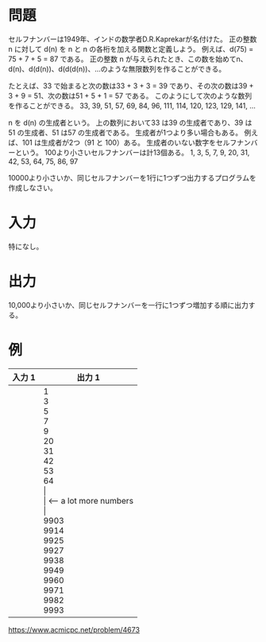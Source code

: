 # 問題
セルフナンバーは1949年、インドの数学者D.R.Kaprekarが名付けた。 正の整数 n に対して d(n) を n と n の各桁を加える関数と定義しよう。 例えば、d(75) = 75 + 7 + 5 = 87 である。
正の整数 n が与えられたとき、この数を始めてn、d(n)、d(d(n))、d(d(d(n))、...のような無限数列を作ることができる。

たとえば、33 で始まると次の数は33 + 3 + 3 = 39 であり、その次の数は39 + 3 + 9 = 51、次の数は51 + 5 + 1 = 57 である。 このようにして次のような数列を作ることができる。
33, 39, 51, 57, 69, 84, 96, 111, 114, 120, 123, 129, 141, ...

n を d(n) の生成者という。 
上の数列において33 は39 の生成者であり、39 は51 の生成者、51 は57 の生成者である。 
生成者が1つより多い場合もある。 例えば、101 は生成者が2つ（91 と 100）ある。
生成者のいない数字をセルフナンバーという。 
100より小さいセルフナンバーは計13個ある。 1, 3, 5, 7, 9, 20, 31, 42, 53, 64, 75, 86, 97

10000より小さいか、同じセルフナンバーを1行に1つずつ出力するプログラムを作成しなさい。

# 入力
特になし。

# 出力
10,000より小さいか、同じセルフナンバーを一行に1つずつ増加する順に出力する。

# 例
入力 1|出力 1|
|------|---|
||1<br>3<br>5<br>7<br>9<br>20<br>31<br>42<br>53<br>64<br>\|<br>\|       <-- a lot more numbers<br>\|<br>9903<br>9914<br>9925<br>9927<br>9938<br>9949<br>9960<br>9971<br>9982<br>9993|

https://www.acmicpc.net/problem/4673
